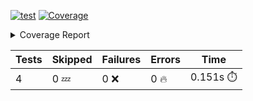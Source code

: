[![test](https://github.com/rcmdnk/python-action-test/actions/workflows/test.yml/badge.svg)](https://github.com/rcmdnk/python-action-test/actions/workflows/test.yml)
<a href="https://github.com/rcmdnk/python-action-test/blob/65e197ba20f1c6561b3d4b61f6a39b07965039b3/README.md"><img alt="Coverage" src="https://img.shields.io/badge/Coverage-93%25-brightgreen.svg" /></a><details><summary>Coverage Report </summary><table><tr><th>File</th><th>Stmts</th><th>Miss</th><th>Cover</th><th>Missing</th></tr><tbody><tr><td colspan="5"><b>src/python_action_test</b></td></tr><tr><td>&nbsp; &nbsp;<a href="https://github.com/rcmdnk/python-action-test/blob/65e197ba20f1c6561b3d4b61f6a39b07965039b3/src/python_action_test/python_action_test.py">python_action_test.py</a></td><td>11</td><td>1</td><td>91%</td><td><a href="https://github.com/rcmdnk/python-action-test/blob/65e197ba20f1c6561b3d4b61f6a39b07965039b3/src/python_action_test/python_action_test.py#L15">15</a></td></tr><tr><td><b>TOTAL</b></td><td><b>15</b></td><td><b>1</b></td><td><b>93%</b></td><td>&nbsp;</td></tr></tbody></table></details>

| Tests | Skipped | Failures | Errors | Time |
| ----- | ------- | -------- | -------- | ------------------ |
| 4 | 0 :zzz: | 0 :x: | 0 :fire: | 0.151s :stopwatch: |

